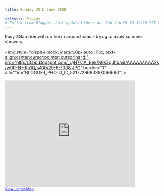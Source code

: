 ```yaml
---
title: Sunday 29th June 2008

category: blogger
# Pulled from Blogger. Last updated there on: Sun Jun 29 18:32:00 IST 2008
---
```

Easy 35km ride with mr horan around naas - trying to avoid summer showers.<br /><br /><a onblur="try {parent.deselectBloggerImageGracefully();} catch(e) {}" href="http://3.bp.blogspot.com/_UjH7scA_Bek/SGkZgJhba4I/AAAAAAAAA2s/w9R-EfHRu1Q/s1600-h/29-6-2008.JPG"><img style="display:block; margin:0px auto 10px; text-align:center;cursor:pointer; cursor:hand;" src="http://3.bp.blogspot.com/_UjH7scA_Bek/SGkZgJhba4I/AAAAAAAAA2s/w9R-EfHRu1Q/s400/29-6-2008.JPG" border="0" alt=""id="BLOGGER_PHOTO_ID_5217729683388066690" /></a><br /><br /><iframe width="425" height="350" frameborder="0" scrolling="no" marginheight="0" marginwidth="0" src="http://maps.google.com/maps?f=d&amp;hl=en&amp;geocode=15772345531177941021,53.184998,-6.683092%3B10977417157441816761,53.174379,-6.685378%3B17788637412550696779,53.187677,-6.642686%3B17957775043430062677,53.171427,-6.614633%3B3938826918847268717,53.210730,-6.607097&amp;saddr=Naas,+Kildare,+Ireland&amp;daddr=R448+%4053.184998,+-6.683092+to:R448+%4053.174379,+-6.685378+to:Unknown+road+%4053.187677,+-6.642686+to:Morganstown,+Kildare,+County+Kildare,+Ireland+to:Unknown+road+%4053.171427,+-6.614633+to:tipper+south+to:Unknown+road+%4053.210730,+-6.607097+to:eadestown+to:rathmore+to:forenaghts+little+to:naas&amp;mra=pi&amp;mrcr=6&amp;via=2,3,5,7&amp;sll=53.197601,-6.624756&amp;sspn=0.088027,0.298004&amp;ie=UTF8&amp;ll=53.19753,-6.624765&amp;spn=0.05638,0.12149&amp;output=embed&amp;s=AARTsJp3REhbhDIIUvJ472ZdIp2jzuSDbA"></iframe><br /><small><a href="http://maps.google.com/maps?f=d&amp;hl=en&amp;geocode=15772345531177941021,53.184998,-6.683092%3B10977417157441816761,53.174379,-6.685378%3B17788637412550696779,53.187677,-6.642686%3B17957775043430062677,53.171427,-6.614633%3B3938826918847268717,53.210730,-6.607097&amp;saddr=Naas,+Kildare,+Ireland&amp;daddr=R448+%4053.184998,+-6.683092+to:R448+%4053.174379,+-6.685378+to:Unknown+road+%4053.187677,+-6.642686+to:Morganstown,+Kildare,+County+Kildare,+Ireland+to:Unknown+road+%4053.171427,+-6.614633+to:tipper+south+to:Unknown+road+%4053.210730,+-6.607097+to:eadestown+to:rathmore+to:forenaghts+little+to:naas&amp;mra=pi&amp;mrcr=6&amp;via=2,3,5,7&amp;sll=53.197601,-6.624756&amp;sspn=0.088027,0.298004&amp;ie=UTF8&amp;ll=53.19753,-6.624765&amp;spn=0.05638,0.12149&amp;source=embed" style="color:#0000FF;text-align:left">View Larger Map</a></small>
